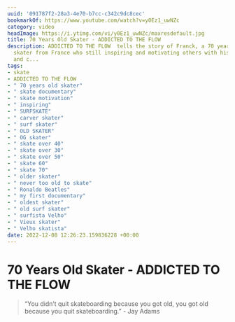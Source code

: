 ```yaml
---
uuid: '091787f2-28a3-4e70-b7cc-c342c9dc8cec'
bookmarkOf: https://www.youtube.com/watch?v=y0Ez1_uwNZc
category: video
headImage: https://i.ytimg.com/vi/y0Ez1_uwNZc/maxresdefault.jpg
title: 70 Years Old Skater - ADDICTED TO THE FLOW
description: ADDICTED TO THE FLOW  tells the story of Franck, a 70 years old surf
  skater from France who still inspiring and motivating others with his unique style
  and c...
tags:
- skate
- ADDICTED TO THE FLOW
- " 70 years old skater"
- " skate documentary"
- " skate motivation"
- " inspiring"
- " SURFSKATE"
- " carver skater"
- " surf skater"
- " OLD SKATER"
- " OG skater"
- " skate over 40"
- " skate over 30"
- " skate over 50"
- " skate 60"
- " skate 70"
- " older skater"
- " never too old to skate"
- " Ronaldo Beatles"
- " my first documentary"
- " oldest skater"
- " old surf skater"
- " surfista Velho"
- " Vieux skater"
- " Velho skatista"
date: 2022-12-08 12:26:23.159836228 +00:00
---
```

# 70 Years Old Skater - ADDICTED TO THE FLOW

> “You didn’t quit skateboarding because you got old, you got old because you quit skateboarding.” - Jay Adams